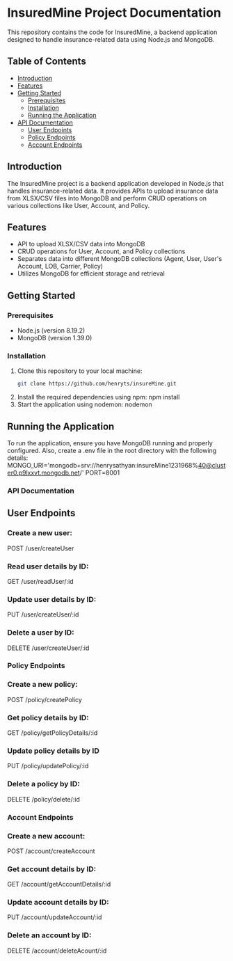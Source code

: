 # InsuredMine Project Documentation

This repository contains the code for InsuredMine, a backend application designed to handle insurance-related data using Node.js and MongoDB.

## Table of Contents

- [Introduction](#introduction)
- [Features](#features)
- [Getting Started](#getting-started)
  - [Prerequisites](#prerequisites)
  - [Installation](#installation)
  - [Running the Application](#running-the-application)
- [API Documentation](#api-documentation)
  - [User Endpoints](#user-endpoints)
  - [Policy Endpoints](#policy-endpoints)
  - [Account Endpoints](#account-endpoints)

## Introduction

The InsuredMine project is a backend application developed in Node.js that handles insurance-related data. It provides APIs to upload insurance data from XLSX/CSV files into MongoDB and perform CRUD operations on various collections like User, Account, and Policy.

## Features

- API to upload XLSX/CSV data into MongoDB
- CRUD operations for User, Account, and Policy collections
- Separates data into different MongoDB collections (Agent, User, User's Account, LOB, Carrier, Policy)
- Utilizes MongoDB for efficient storage and retrieval

## Getting Started

### Prerequisites

- Node.js (version 8.19.2)
- MongoDB (version 1.39.0)

### Installation

1. Clone this repository to your local machine:
   ```bash
   git clone https://github.com/henryts/insureMine.git
2. Install the required dependencies using npm:
    npm install
3. Start the application using nodemon:
    nodemon 
## Running the Application
To run the application, ensure you have MongoDB running and properly configured. Also, create a .env file in the root directory with the following details:
MONGO_URI='mongodb+srv://henrysathyan:insureMine1231968%40@cluster0.p9lxxvt.mongodb.net/'
PORT=8001

### API Documentation
## User Endpoints
### Create a new user:

POST /user/createUser
### Read user details by ID:

GET /user/readUser/:id

### Update user details by ID:
PUT /user/createUser/:id

### Delete a user by ID:
DELETE /user/createUser/:id

### Policy Endpoints
### Create a new policy:
POST /policy/createPolicy
### Get policy details by ID:
GET /policy/getPolicyDetails/:id
### Update policy details by ID

PUT /policy/updatePolicy/:id
### Delete a policy by ID:

DELETE /policy/delete/:id

### Account Endpoints
### Create a new account:

POST /account/createAccount
### Get account details by ID:

GET /account/getAccountDetails/:id
### Update account details by ID:


PUT /account/updateAccount/:id
### Delete an account by ID:

DELETE /account/deleteAcount/:id



